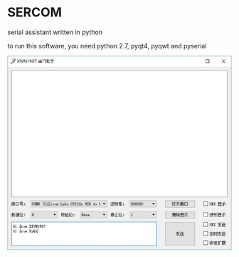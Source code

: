 # SERCOM
serial assistant written in python

to run this software, you need python 2.7, pyqt4, pyqwt and pyserial

![](https://github.com/XIVN1987/SERCOM/blob/master/截屏.jpg)
